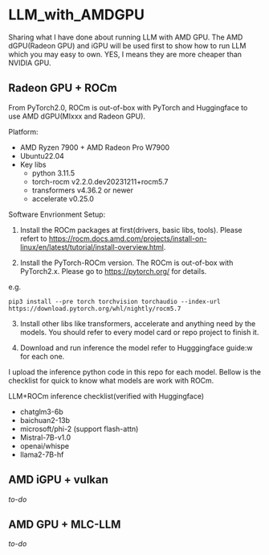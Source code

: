 # LLM_with_AMDGPU

Sharing what I have done about running LLM with AMD GPU. 
The AMD dGPU(Radeon GPU) and iGPU will be used first to show how to run LLM which you may easy to own. YES, I means they are more cheaper than NVIDIA GPU.

## Radeon GPU + ROCm
From PyTorch2.0, ROCm is out-of-box with PyTorch and Huggingface to use AMD dGPU(MIxxx and Radeon GPU).

Platform:
- AMD Ryzen 7900 + AMD Radeon Pro W7900
- Ubuntu22.04
- Key libs
    - python 3.11.5
    - torch-rocm	v2.2.0.dev20231211+rocm5.7
    - transformers 	v4.36.2 or newer
    - accelerate	v0.25.0

Software Envrionment Setup:
1. Install the ROCm packages at first(drivers, basic libs, tools). Please refert to https://rocm.docs.amd.com/projects/install-on-linux/en/latest/tutorial/install-overview.html.

2. Install the PyTorch-ROCm version.
The ROCm is out-of-box with PyTorch2.x. Please go to https://pytorch.org/ for details.

e.g.

```pip3 install --pre torch torchvision torchaudio --index-url https://download.pytorch.org/whl/nightly/rocm5.7```

3. Install other libs like transformers, accelerate and anything need by the models. You should refer to every model card or repo project to finish it.

4. Download and run inference the model refer to Hugggingface guide:w
for each one.

I upload the inference python code in this repo for each model. Bellow is the checklist for quick to know what models are work with ROCm.

LLM+ROCm inference checklist(verified with Huggingface)
- chatglm3-6b
- baichuan2-13b
- microsoft/phi-2 (support flash-attn)
- Mistral-7B-v1.0
- openai/whispe
- llama2-7B-hf

## AMD iGPU + vulkan
*to-do*

## AMD GPU + MLC-LLM
*to-do*



